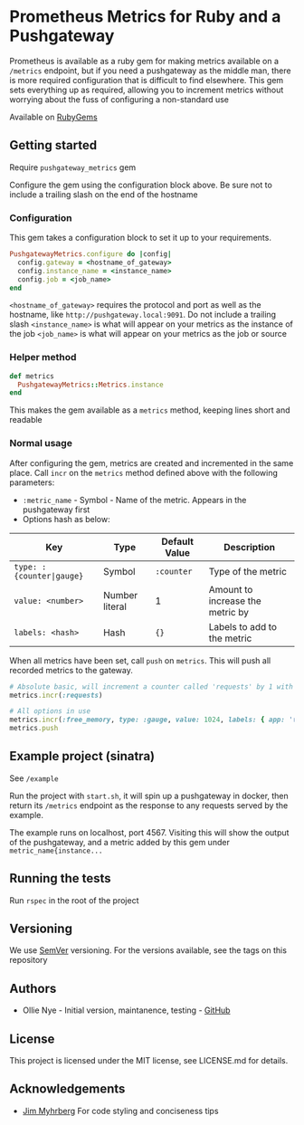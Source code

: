 # Prometheus Metrics for Ruby and a Pushgateway

Prometheus is available as a ruby gem for making metrics available on a
`/metrics` endpoint, but if you need a pushgateway as the middle man, there is
more required configuration that is difficult to find elsewhere. This gem sets
everything up as required, allowing you to increment metrics without worrying
about the fuss of configuring a non-standard use

Available on [RubyGems](https://rubygems.org/gems/pushgateway-metrics)

## Getting started

Require `pushgateway_metrics` gem

Configure the gem using the configuration block above. Be sure not to include a
trailing slash on the end of the hostname

### Configuration

This gem takes a configuration block to set it up to your requirements.

```ruby
PushgatewayMetrics.configure do |config|
  config.gateway = <hostname_of_gateway>
  config.instance_name = <instance_name>
  config.job = <job_name>
end
```

`<hostname_of_gateway>` requires the protocol and port as well as the hostname,
like `http://pushgateway.local:9091`. Do not include a trailing slash
`<instance_name>` is what will appear on your metrics as the instance of the job
`<job_name>` is what will appear on your metrics as the job or source

### Helper method

```ruby
def metrics
  PushgatewayMetrics::Metrics.instance
end
```

This makes the gem available as a `metrics` method, keeping lines short and
readable

### Normal usage

After configuring the gem, metrics are created and incremented in the same
place. Call `incr` on the `metrics` method defined above with the following
parameters:

- `:metric_name` - Symbol - Name of the metric. Appears in the pushgateway
  first
- Options hash as below:

Key                       | Type           | Default Value | Description
------------------------- | -------------- | ------------- | ---
`type: :{counter\|gauge}` | Symbol         | `:counter`    | Type of the metric
`value: <number>`         | Number literal | 1             | Amount to increase the metric by
`labels: <hash>`          | Hash           | `{}`          | Labels to add to the metric

When all metrics have been set, call `push` on `metrics`. This will push all
recorded metrics to the gateway.

```ruby
# Absolute basic, will increment a counter called 'requests' by 1 with no labels
metrics.incr(:requests)

# All options in use
metrics.incr(:free_memory, type: :gauge, value: 1024, labels: { app: 'ruby' })
metrics.push
```

## Example project (sinatra)

See `/example`

Run the project with `start.sh`, it will spin up a pushgateway in docker, then
return its `/metrics` endpoint as the response to any requests served by the
example.

The example runs on localhost, port 4567. Visiting this will show the output of
the pushgateway, and a metric added by this gem under `metric_name{instance...`

## Running the tests

Run `rspec` in the root of the project

## Versioning

We use [SemVer](semver.org) versioning. For the versions available, see the tags
on this repository

## Authors

- Ollie Nye - Initial version, maintanence, testing -
  [GitHub](https://github.com/ollie-nye)

## License

This project is licensed under the MIT license, see LICENSE.md for details.

## Acknowledgements

- [Jim Myhrberg](https://github.com/jimeh) For code styling and conciseness tips
